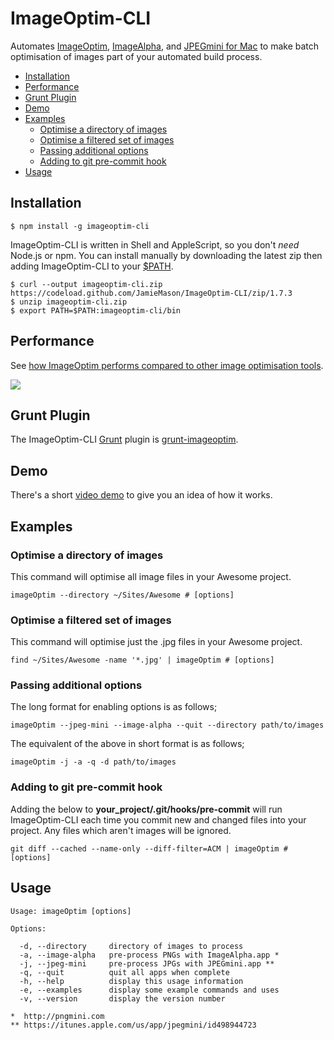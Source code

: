 # ImageOptim-CLI

Automates [ImageOptim](http://imageoptim.com), [ImageAlpha](http://pngmini.com), and [JPEGmini for Mac](http://jpegmini.com/mac) to make batch optimisation of images part of your automated build process.

+ [Installation](#installation)
+ [Performance](#performance)
+ [Grunt Plugin](#grunt-plugin)
+ [Demo](#demo)
+ [Examples](#examples)
  + [Optimise a directory of images](#optimise-a-directory-of-images)
  + [Optimise a filtered set of images](#optimise-a-filtered-set-of-images)
  + [Passing additional options](#passing-additional-options)
  + [Adding to git pre-commit hook](#adding-to-git-pre-commit-hook)
+ [Usage](#usage)

## Installation

    $ npm install -g imageoptim-cli

ImageOptim-CLI is written in Shell and AppleScript, so you don't _need_ Node.js or npm. You can install manually by downloading the latest zip then adding ImageOptim-CLI to your [$PATH](https://en.wikipedia.org/wiki/PATH_\(variable\)).

	$ curl --output imageoptim-cli.zip https://codeload.github.com/JamieMason/ImageOptim-CLI/zip/1.7.3
	$ unzip imageoptim-cli.zip
	$ export PATH=$PATH:imageoptim-cli/bin

## Performance

See [how ImageOptim performs compared to other image optimisation tools](http://jamiemason.github.io/ImageOptim-CLI/).

[![](http://jamiemason.github.io/ImageOptim-CLI/static/image-optimisation-comparison.png)](http://jamiemason.github.io/ImageOptim-CLI/)

## Grunt Plugin

The ImageOptim-CLI [Grunt](http://gruntjs.com) plugin is [grunt-imageoptim](https://github.com/JamieMason/grunt-imageoptim).

## Demo

There's a short [video demo](https://www.youtube.com/watch?v=HGBounRIzSs) to give you an idea of how it works.

## Examples

### Optimise a directory of images

This command will optimise all image files in your Awesome project.

    imageOptim --directory ~/Sites/Awesome # [options]

### Optimise a filtered set of images

This command will optimise just the .jpg files in your Awesome project.

    find ~/Sites/Awesome -name '*.jpg' | imageOptim # [options]

### Passing additional options

The long format for enabling options is as follows;

    imageOptim --jpeg-mini --image-alpha --quit --directory path/to/images

The equivalent of the above in short format is as follows;

    imageOptim -j -a -q -d path/to/images

### Adding to git pre-commit hook

Adding the below to **your_project/.git/hooks/pre-commit** will run ImageOptim-CLI
each time you commit new and changed files into your project. Any files which
aren't images will be ignored.

    git diff --cached --name-only --diff-filter=ACM | imageOptim # [options]


## Usage

    Usage: imageOptim [options]
    
    Options:
    
      -d, --directory     directory of images to process
      -a, --image-alpha   pre-process PNGs with ImageAlpha.app *
      -j, --jpeg-mini     pre-process JPGs with JPEGmini.app **
      -q, --quit          quit all apps when complete
      -h, --help          display this usage information
      -e, --examples      display some example commands and uses
      -v, --version       display the version number
    
    *  http://pngmini.com
    ** https://itunes.apple.com/us/app/jpegmini/id498944723
    
